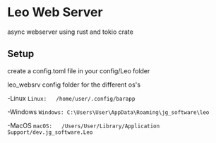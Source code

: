 #          Leo Web Server


async webserver using rust and tokio crate

## Setup

create a config.toml file in your config/Leo folder

leo_websrv config folder for the different os's

-Linux
`Linux:   /home/user/.config/barapp`

-Windows
`Windows: C:\Users\User\AppData\Roaming\jg_software\leo`

-MacOS
`macOS:   /Users/User/Library/Application Support/dev.jg_software.Leo`

